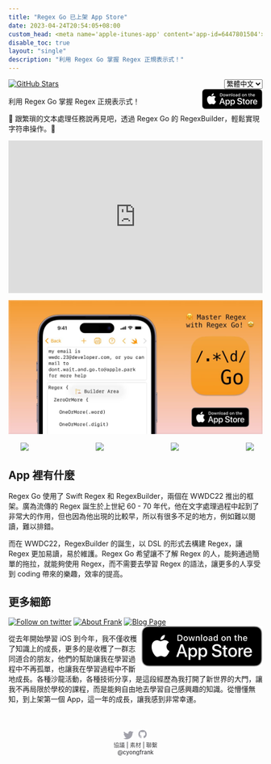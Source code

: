 ```yaml
---
title: "Regex Go 已上架 App Store"
date: 2023-04-24T20:54:05+08:00
custom_head: <meta name='apple-itunes-app' content='app-id=6447801504'>
disable_toc: true
layout: "single"
description: "利用 Regex Go 掌握 Regex 正規表示式！"
---
```

<!-- Markdownlint-disable MD033 -->
<link rel="stylesheet" href="/regex-go/style.css">
<div style="display: flex; align-items: flex-start; justify-content: space-between">
    <a href="https://github.com/yongfrank/RegexGo">
        <img src="https://img.shields.io/github/stars/yongfrank/RegexGo.svg?style=social" alt="GitHub Stars">
    </a>
    <select
        data-placeholder="Choose a Language..."
        onchange="
            var value = this.value;
            var url = '/regex-go/';
            if (value == 'zh-tw') {
            url += 'zh-tw/';
            } else if (value == 'zh') {
            url += 'zh/';
            }
            window.location.assign(url);
        "
    >
        <option value="">English</option>
        <option value="zh-tw" selected>繁體中文</option>
        <option value="zh">简体中文</option>
    </select>
</div>

<a href="https://apps.apple.com/app/regex-go/id6447801504" >
    <img src="/regex-go/images/download-on-the-app-store.svg" alt="download on app store" align="right" width="120px">
</a>

利用 Regex Go 掌握 Regex 正規表示式！

🤗 跟繁瑣的文本處理任務說再見吧，透過 Regex Go 的 RegexBuilder，輕鬆實現字符串操作。🤩

<div style="position: relative; padding: 30% 45%;">
    <iframe style="position: absolute; width: 100%; height: 100%; left: 0; top: 0;" src="https://www.youtube.com/embed/nNWsuZMPHtk" title="YouTube video player" frameborder="0" allow="accelerometer; autoplay; clipboard-write; encrypted-media; gyroscope; picture-in-picture; web-share" allowfullscreen></iframe>
</div>

[![cover image](cover.jpg)](https://apps.apple.com/app/regex-go/id6447801504)
<!-- https://blog.csdn.net/lishimin1012/article/details/88949602 -->
<!-- markdownlint-disable MD033 -->

<style>
@media screen and (max-width: 960px){
    ul#container
    {
    overflow: hidden;
    overflow-x: scroll;
    width: 88%; /* or whatever */
    /* height: 100%; or whatever */
    white-space: nowrap;
    }
    
    ul#container li
    {
    display: inline-block;
    width: 70%; /* or whatever */
    /* height: 100%; or whatever */
    }
}
 
@media screen and (min-width: 960px){
      ul#container
    {
    overflow: hidden;
    overflow-x: scroll;
    width: 96%; /* or whatever */
    /* height: 100%; or whatever */
    white-space: nowrap;
    }
    
    ul#container li
    {
    display: inline-block;
    width: 30%; /* or whatever */
    /* height: 100%; or whatever */
    }
}
</style>
<!-- https://stackoverflow.com/questions/2728715/iphone-scroll-images-horizontally-like-in-appstore -->
<ul id="container">
  <li><image src="../images/1.jpg"></image></li>
  <li><image src="../images/2.jpg"></image></li>
  <li><image src="../images/3.jpg"></image></li>
  <li><image src="../images/4.jpg"></image></li>
  <li><image src="../images/5.jpg"></image></li>
</ul>

## App 裡有什麼

Regex Go 使用了 Swift Regex 和 RegexBuilder，兩個在 WWDC22 推出的框架。廣為流傳的 Regex 誕生於上世紀 60 - 70 年代，他在文字處理過程中起到了非常大的作用，但也因為他出現的比較早，所以有很多不足的地方，例如難以閱讀，難以排錯。

而在 WWDC22，RegexBuilder 的誕生，以 DSL 的形式去構建 Regex，讓 Regex 更加易讀，易於維護。Regex Go 希望讓不了解 Regex 的人，能夠通過簡單的拖拉，就能夠使用 Regex，而不需要去學習 Regex 的語法，讓更多的人享受到 coding 帶來的樂趣，效率的提高。

## 更多細節

[![Follow on twitter](https://img.shields.io/twitter/follow/cyongfrank)](https://twitter.com/intent/follow?screen_name=cyongfrank)
[![About Frank](https://img.shields.io/badge/Find_More_Project-yongfrank.github.io/about-9ef)](https://yongfrank.github.io/about)
[![Blog Page](https://img.shields.io/badge/Blog_Page-yongfrank.github.io-success)](https://yongfrank.github.io/)
<a href="https://apps.apple.com/app/regex-go/id6447801504">
    <img src="../images/download-on-the-app-store.svg" alt="download on app store" style="float: right;">
</a>

從去年開始學習 iOS 到今年，我不僅收穫了知識上的成長，更多的是收穫了一群志同道合的朋友，他們的幫助讓我在學習過程中不再孤單，也讓我在學習過程中不斷地成長。各種沙龍活動，各種技術分享，是這段經歷為我打開了新世界的大門，讓我不再局限於學校的課程，而是能夠自由地去學習自己感興趣的知識。從懵懂無知，到上架第一個 App，這一年的成長，讓我感到非常幸運。

<style>
.links {
    text-align: center;
    font-weight: 500;
    color: #424245;
    font-size: 0.8em;
    margin-top: 50px;
    margin-bottom: 20px;
}

.links__item {
    color: #424245;
    text-decoration: none;
}

@media (prefers-color-scheme: dark) {
    .links {
        color: rgba(255, 255, 255, 0.2);
    }
    .links__item {
        color: rgba(255, 255, 255, 0.5);
    }
}

.links__item:hover {
    animation: colorChange 0.5s both;
}
@keyframes colorChange {
    from {
        color: rgba(255, 255, 255, 0.5);
    }
    to {
        color: #F2A33C;
    }
}
</style>
<div class="links">
    <!-- <a href="https://chat.nuxt.dev"><img width="20px" src="../images/discord.svg" alt="Discord"></a>&nbsp;&nbsp; -->
    <a href="https://twitter.com/cyongfrank"><img width="20px" src="../images/twitter.svg" alt="Twitter"></a>&nbsp;&nbsp;
    <a href="https://github.com/yongfrank"><img width="20px" src="../images/github.svg" alt="GitHub"></a>
    <br>
    <a href="../privacy-policy/" title="privacy" class="links__item" style="text-decoration: none;">協議</a>
    |
    <a href="https://www.dropbox.com/sh/k43u1bkqd4lsrnc/AABQvkI5rkY8keLz2yAwj6Lta?dl=0" title="PressKit at Dropbox" class="links__item" style="text-decoration: none;">素材</a>
    |
    <a href="mailto:yongfrank@outlook.com" title="Mail" class="links__item" style="text-decoration: none;">聯繫</a>
    <br>
    <a href="https://twitter.com/cyongfrank" title="Twitter at @cyongfrank" class="links__item" style="text-decoration: none;">@cyongfrank</a>
</div>
